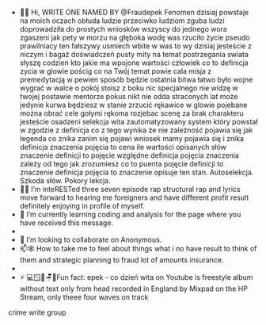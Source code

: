 - 😶‍🌫️ Hi, WRITE ONE NAMED BY @Fraudepek Fenomen dzisiaj powstaje na moich oczach obłuda ludzie przeciwko ludziom zguba ludzi doprowadziła do prostych wniosków wszyscy do jednego wora zgaszeni jak pety w morzu na głęboka wodę was rzuciło życie pseudo prawilniacy ten fałszywy usmiech wbite w was to wy dzisiaj jesteście z niczym i bagaż doświadczeń pusty mity na temat postrzegania swiata słyszę codzień kto jakie ma wpojone wartości człowiek co to definicja zycia w glowie pościg co na Twój temat powie cala misja z premedytacją w pewien sposób będzie ostatnia bitwa łatwo było wojne wygrać w walce o pokój stoisz z boku nic specjalnego nie widzę w twojej postawie mentorze pokus nikt nie odda straconych lat może jedynie kurwa będziesz w stanie zrzucić rękawice w glowie pojebane można obrać cele gołymi rękoma rozjebac scenę za brak charakteru jesteście osadzeni selekcja wita zautomatyzowany system który powstał w zgodzie z definicja co z tego wynika że nie zależność pojawia się jak legenda co znika zanim się pojawi wniosek mamy pojawia się i znika definicja znaczenia pojęcia to cena ile wartości opisanych słów znaczenie definicji to pojęcie względne definicja pojęcia znaczenia zależy od tego jak zrozumiesz co to puenta pojęcie definicji to znaczenie definicja pojęcia to znaczenie opisuje ten stan. Autoselekcja. Szkoda słów. Pokory lekcja.
- 👀🦴 I’m inteRESTed three seven episode rap structural rap and lyrics move forward to hearing me foreigners and have different profit result definitely enjoying in profile of myself.
- 🌱 I’m currently learning coding and analysis for the page where you have received this message.
- 
- 🥷  I’m looking to collaborate on Anonymous.
- 📫🕸️ How to take me to feel about things what i no have result to think of them and strategic planning to fraud lot of amounts insurance.
- 
- ⚡ 💻🪟🧱🪑🚪Fun fact: epek - co dzień wita on Youtube is freestyle album without text only from head recorded in England by Mixpad on the HP Stream, only theee four waves on track

crime write group
<!---
Fraudepek/Fraudepek is a ✨ special ✨ repository because its `README.md` (this file) appears on your GitHub profile.
You can click the Preview link to take a look at your changes.
--->
